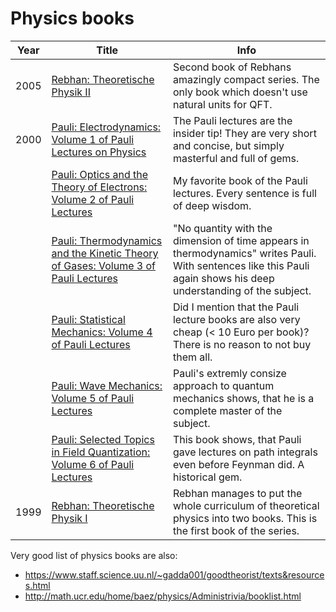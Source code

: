 #  Physics books

 Year | Title | Info 
------|-------|------
2005  | [Rebhan: Theoretische Physik II](ww.amazon.de/Quantenmechanik-Relativistische-Quantenfeldtheorie-Elementarteilchentheorie-Thermodynamik/dp/3827402476/?tag=maierandi-21) | Second book of Rebhans amazingly compact series. The only book which doesn't use natural units for QFT.
2000  | [Pauli: Electrodynamics: Volume 1 of Pauli Lectures on Physics](https://www.amazon.de/Electrodynamics-Pauli-Lectures-Physics-Vol/dp/0486414574/?tag=maierandi-21) | The Pauli lectures are the insider tip! They are very short and concise, but simply masterful and full of gems.  
      | [Pauli: Optics and the Theory of Electrons: Volume 2 of Pauli Lectures](https://www.amazon.de/Optics-Theory-Electrons-Lectures-Physics/dp/0486414582/?tag=maierandi-21) | My favorite book of the Pauli lectures. Every sentence is full of deep wisdom. 
      | [Pauli: Thermodynamics and the Kinetic Theory of Gases: Volume 3 of Pauli Lectures](https://www.amazon.de/Thermodynamics-Kinetic-Theory-Gases-Lectures/dp/0486414612/?tag=maierandi-21) | "No quantity with the dimension of time appears in thermodynamics" writes Pauli. With sentences like this Pauli again shows his deep understanding of the subject.
      | [Pauli: Statistical Mechanics: Volume 4 of Pauli Lectures](https://www.amazon.de/Statistical-Mechanics-Pauli-Lectures-Physics/dp/0486414604/?tag=maierandi-21) | Did I mention that the Pauli lecture books are also very cheap (< 10 Euro per book)? There is no reason to not buy them all. 
      | [Pauli: Wave Mechanics: Volume 5 of Pauli Lectures](https://www.amazon.de/Wave-Mechanics-Pauli-Lectures-Physics/dp/0486414620/?tag=maierandi-21) | Pauli's extremly consize approach to quantum mechanics shows, that he is a complete master of the subject. 
      | [Pauli: Selected Topics in Field Quantization: Volume 6 of Pauli Lectures](https://www.amazon.de/Selected-Topics-Field-Quantization-Lectures/dp/0486414590/) | This book shows, that Pauli gave lectures on path integrals even before Feynman did. A historical gem.  
1999  | [Rebhan: Theoretische Physik I](https://www.amazon.de/Theoretische-Elektrodynamik-Allgemeine-Relativitätstheorie-Kosmologie/dp/3827402468/?tag=maierandi-21) | Rebhan manages to put the whole curriculum of theoretical physics into two books. This is the first book of the series.


Very good list of physics books are also:

- https://www.staff.science.uu.nl/~gadda001/goodtheorist/texts&resources.html
- http://math.ucr.edu/home/baez/physics/Administrivia/booklist.html
